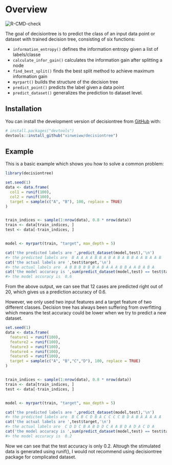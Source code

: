 
<!-- README.md is generated from README.Rmd. Please edit that file -->

# Overview

<!-- badges: start -->
![R-CMD-check](https://github.com/<xinweiww>/<https://github.com/xinweiww/decisiontree>/actions/workflows/R-CMD-check.yaml/badge.svg?branch=<main>)
<!-- badges: end -->

The goal of decisiontree is to predict the class of an input data point
or dataset with trained decision tree, consisting of six functions:

- `information_entropy()` defines the information entropy given a list
  of labels/classe
- `calculate_infor_gain()` calculates the information gain after
  splitting a node
- `find_best_split()` finds the best split method to achieve maximum
  information gain
- `myrpart()` builds the structure of the decision tree
- `predict_point()` predicts the label given a data point
- `predict_dataset()` generalizes the prediction to dataset level.

## Installation

You can install the development version of decisiontree from
[GitHub](https://github.com/) with:

``` r
# install.packages("devtools")
devtools::install_github("xinweiww/decisiontree")
```

## Example

This is a basic example which shows you how to solve a common problem:

``` r
library(decisiontree)

set.seed(1)
data <- data.frame(
  col1 = runif(100),
  col2 = runif(100),
  target = sample(c("A", "B"), 100, replace = TRUE)
)


train_indices <- sample(1:nrow(data), 0.8 * nrow(data))
train <- data[train_indices, ]
test <- data[-train_indices, ]


model <- myrpart(train, "target", max_depth = 5)

cat('the predicted labels are ',predict_dataset(model,test),'\n')
#> the predicted labels are  B A A A A B B A B A B A B B A A B A A B
cat('the actual labels are ',test$target,'\n')
#> the actual labels are  A B B B B B B A B A A A B B A A B A B A
cat('the model accuracy is ',sum(predict_dataset(model,test) == test$target) / nrow(test))
#> the model accuracy is  0.6
```

From the above output, we can see that 12 cases are predicted right out
of 20, which gives us a prediction accuracy of 0.6.

However, we only used two input features and a target feature of two
different classes. Decision tree has always been suffering from
overfitting which means the test accuracy could be lower when we try to
predict a new dataset.

``` r
set.seed(1)
data <- data.frame(
  feature1 = runif(100),
  feature2 = runif(100),
  feature3 = runif(100),
  feature4 = runif(100),
  feature5 = runif(100),
  target = sample(c("A", "B","C","D"), 100, replace = TRUE)
)


train_indices <- sample(1:nrow(data), 0.8 * nrow(data))
train <- data[train_indices, ]
test <- data[-train_indices, ]


model <- myrpart(train, "target", max_depth = 5)

cat('the predicted labels are ',predict_dataset(model,test),'\n')
#> the predicted labels are  B C B C D B A C C C C B D A B A A A A A
cat('the actual labels are ',test$target,'\n')
#> the actual labels are  C D D C B A B D D C A A B D A D A C D A
cat('the model accuracy is ',sum(predict_dataset(model,test) == test$target) / nrow(test))
#> the model accuracy is  0.2
```

Now we can see that the test accuracy is only 0.2. Altough the
stimulated data is generated using runif(), I would not recommend using
decisiontree package for complicated dataset.
